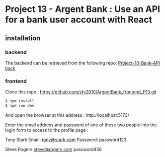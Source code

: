 # Project 13 - Argent Bank : Use an API for a bank user account with React

## installation

### backend

The backend can be retrieved from the following repo: [Project-10-Bank-API back](https://github.com/OpenClassrooms-Student-Center/Project-10-Bank-API.git)

### frontend

Clone this repo : https://github.com/sfv2010/ArgentBank_frontend_P13.git

```sh
$ npm install
$ npm run dev
```

And open the browser at this address : http://localhost:5173/

Enter the email address and password of one of these two people into the login form to access to the profile page :

Tony Stark
Email: tony@stark.com
Password: password123

Steve Rogers
steve@rogers.com
password456
